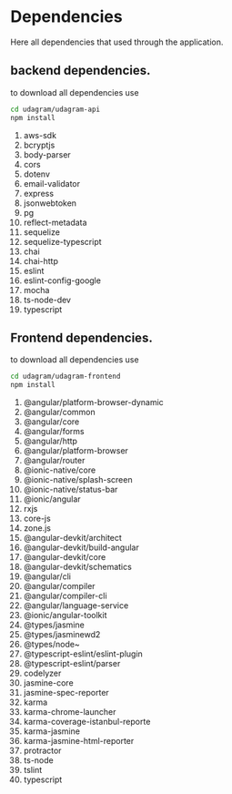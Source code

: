 # Dependencies

Here all dependencies that used through the application.

## backend dependencies.

to download all dependencies use

```sh
cd udagram/udagram-api
npm install
```

1. aws-sdk
1. bcryptjs
1. body-parser
1. cors
1. dotenv
1. email-validator
1. express
1. jsonwebtoken
1. pg
1. reflect-metadata
1. sequelize
1. sequelize-typescript
1. chai
1. chai-http
1. eslint
1. eslint-config-google
1. mocha
1. ts-node-dev
1. typescript

## Frontend dependencies.

to download all dependencies use

```sh
cd udagram/udagram-frontend
npm install
```

1. @angular/platform-browser-dynamic
1. @angular/common
1. @angular/core
1. @angular/forms
1. @angular/http
1. @angular/platform-browser
1. @angular/router
1. @ionic-native/core
1. @ionic-native/splash-screen
1. @ionic-native/status-bar
1. @ionic/angular
1. rxjs
1. core-js
1. zone.js
1. @angular-devkit/architect
1. @angular-devkit/build-angular
1. @angular-devkit/core
1. @angular-devkit/schematics
1. @angular/cli
1. @angular/compiler
1. @angular/compiler-cli
1. @angular/language-service
1. @ionic/angular-toolkit
1. @types/jasmine
1. @types/jasminewd2
1. @types/node~
1. @typescript-eslint/eslint-plugin
1. @typescript-eslint/parser
1. codelyzer
1. jasmine-core
1. jasmine-spec-reporter
1. karma
1. karma-chrome-launcher
1. karma-coverage-istanbul-reporte
1. karma-jasmine
1. karma-jasmine-html-reporter
1. protractor
1. ts-node
1. tslint
1. typescript
